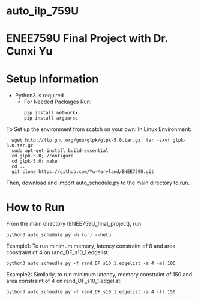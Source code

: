 # auto_ilp_759U
ENEE759U Final Project 
with Dr. Cunxi Yu
====================================

Setup Information 
====================================
  - Python3 is required
      - For Needed Packages Run:
        ```shell
        pip install networkx
        pip install argparse
        ```
To Set up the environment from scatch on your own:
  In Linux Environment:
  ```shell
    wget http://ftp.gnu.org/gnu/glpk/glpk-5.0.tar.gz; tar -zxvf glpk-5.0.tar.gz
    sudo apt-get install build-essential
    cd glpk-5.0;./configure
    cd glpk-5.0; make
    cd ..
    git clone https://github.com/Yu-Maryland/ENEE759U.git
  ```
  Then, download and import auto_schedule.py to the main directory to run.

How to Run 
====================================
From the main directory (ENEE759U_final_project), run:
  ```shell
  python3 auto_schedule.py -h (or) --help
 ```
Example1: 
  To run minimum memory, latency constraint of 8 and area constraint of 4 on rand_DF_s10_1.edgelist:
  ```shell
  python3 auto_scheudle.py -f rand_DF_s10_1.edgelist -a 4 -ml 106
  ```

Example2: 
  Similarly, to run minimum latency, memory constraint of 150 and area constraint of 4 on rand_DF_s10_1.edgelist:
  ```shell
  python3 auto_scheudle.py -f rand_DF_s10_1.edgelist -a 4 -ll 150
  ```
